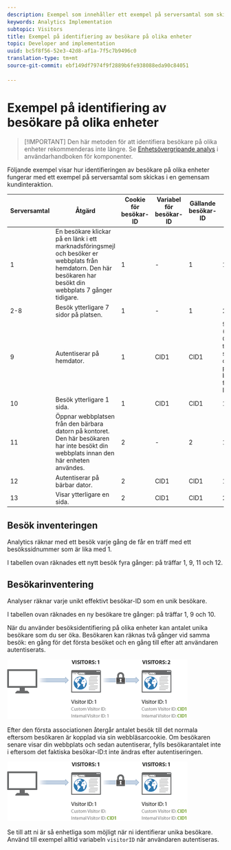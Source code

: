 ```yaml
---
description: Exempel som innehåller ett exempel på serversamtal som skickas i en gemensam kundinteraktion.
keywords: Analytics Implementation
subtopic: Visitors
title: Exempel på identifiering av besökare på olika enheter
topic: Developer and implementation
uuid: bc5f8f56-52e3-42d8-af1a-7f5c7b9496c0
translation-type: tm+mt
source-git-commit: ebf149df7974f9f2889b6fe938088eda90c84051

---
```



# Exempel på identifiering av besökare på olika enheter

> [!IMPORTANT] Den här metoden för att identifiera besökare på olika enheter rekommenderas inte längre. Se [Enhetsövergripande analys](/help/components/cda/cda-home.md) i användarhandboken för komponenter.

Följande exempel visar hur identifieringen av besökare på olika enheter fungerar med ett exempel på serversamtal som skickas i en gemensam kundinteraktion.

| Serversamtal | Åtgärd | Cookie för besökar-ID | Variabel för besökar-ID | Gällande besökar-ID | Besök sidnummer | Besök nummer |
|--- |--- |--- |--- |--- |--- |--- |
| 1 | En besökare klickar på en länk i ett marknadsföringsmejl och besöker er webbplats från hemdatorn. Den här besökaren har besökt din webbplats 7 gånger tidigare. | 1 | - | 1 | 1 | 8 |
| 2-8 | Besök ytterligare 7 sidor på platsen. | 1 | - | 1 | 2-8 | 8 |
| 9 | Autentiserar på hemdator. | 1 | CID1 | CID1 | 9 <br>(Detta är CID1:s första träff någonsin, så det tar över och fortsätter på besökarprofilen från besökar-ID 1.) | 8 |
| 10 | Besök ytterligare 1 sida. | 1 | CID1 | CID1 | 10 | 8 |
| 11 | Öppnar webbplatsen från den bärbara datorn på kontoret. Den här besökaren har inte besökt din webbplats innan den här enheten användes. | 2 | - | 2 | 1 | 1 |
| 12 | Autentiserar på bärbar dator. | 2 | CID1 | CID1 | 1 | 9 |
| 13 | Visar ytterligare en sida. | 2 | CID1 | CID1 | 2 | 9 |

## Besök inventeringen

Analytics räknar med ett besök varje gång de får en träff med ett besökssidnummer som är lika med 1.

I tabellen ovan räknades ett nytt besök fyra gånger: på träffar 1, 9, 11 och 12.

## Besökarinventering

Analyser räknar varje unikt effektivt besökar-ID som en unik besökare.

I tabellen ovan räknades en ny besökare tre gånger: på träffar 1, 9 och 10.

När du använder besöksidentifiering på olika enheter kan antalet unika besökare som du ser öka. Besökaren kan räknas två gånger vid samma besök: en gång för det första besöket och en gång till efter att användaren autentiserats.

![](assets/visitors.png)

Efter den första associationen återgår antalet besök till det normala eftersom besökaren är kopplad via sin webbläsarcookie. Om besökaren senare visar din webbplats och sedan autentiserar, fylls besökarantalet inte i eftersom det faktiska besökar-ID:t inte ändras efter autentiseringen.

![](assets/visitors_2.png)

Se till att ni är så enhetliga som möjligt när ni identifierar unika besökare. Använd till exempel alltid variabeln `visitorID` när användaren autentiseras.
